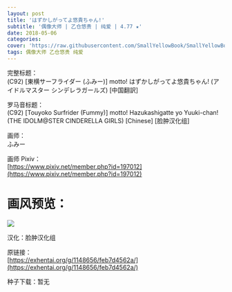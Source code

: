 ```yaml
---
layout: post
title: 'はずかしがってよ悠貴ちゃん!'
subtitle: '偶像大师 | 乙仓悠贵 | 纯爱 | 4.77 ★'
date: 2018-05-06
categories: 
cover: 'https://raw.githubusercontent.com/SmallYellowBook/SmallYellowBook.github.io/master/image/%E3%81%AF%E3%81%9A%E3%81%8B%E3%81%97%E3%81%8C%E3%81%A3%E3%81%A6%E3%82%88%E6%82%A0%E8%B2%B4%E3%81%A1%E3%82%83%E3%82%93!.jpg'
tags: 偶像大师 乙仓悠贵 纯爱
---
```


完整标题：  
(C92) [東横サーフライダー (ふみー)] motto! はずかしがってよ悠貴ちゃん! (アイドルマスター シンデレラガールズ) [中国翻訳]  

罗马音标题：  
(C92) [Touyoko Surfrider (Fummy)] motto! Hazukashigatte yo Yuuki-chan! (THE IDOLM@STER CINDERELLA GIRLS) [Chinese] [脸肿汉化组]  

画师：  
ふみー  

画师 Pixiv：  
[https://www.pixiv.net/member.php?id=197012](https://www.pixiv.net/member.php?id=197012)  

# 画风预览：  
![](https://raw.githubusercontent.com/SmallYellowBook/SmallYellowBook.github.io/master/image/%E3%81%AF%E3%81%9A%E3%81%8B%E3%81%97%E3%81%8C%E3%81%A3%E3%81%A6%E3%82%88%E6%82%A0%E8%B2%B4%E3%81%A1%E3%82%83%E3%82%93!.jpg)

汉化：脸肿汉化组  

原链接：  
[https://exhentai.org/g/1148656/feb7d4562a/](https://exhentai.org/g/1148656/feb7d4562a/)  

种子下载：暂无  

